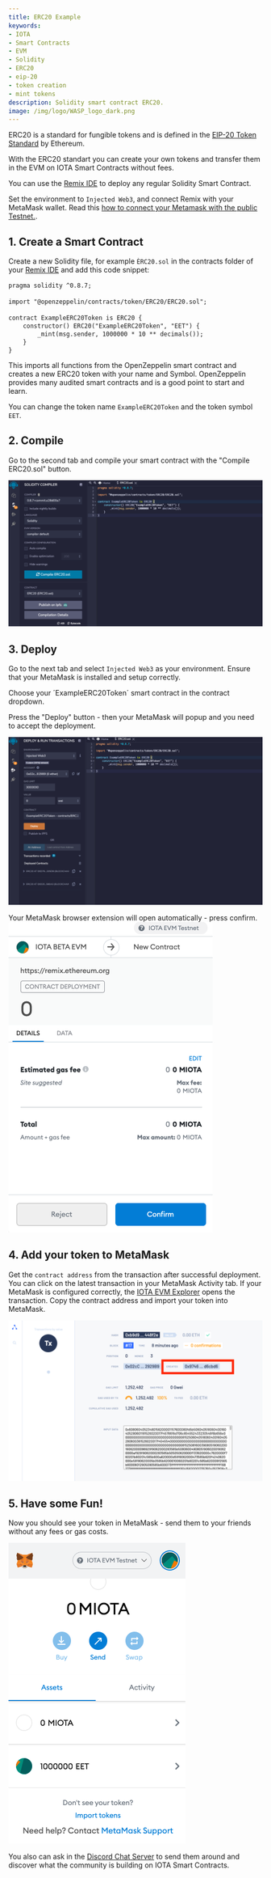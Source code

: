 ```yaml
---
title: ERC20 Example
keywords:
- IOTA
- Smart Contracts
- EVM
- Solidity
- ERC20
- eip-20
- token creation
- mint tokens
description: Solidity smart contract ERC20.
image: /img/logo/WASP_logo_dark.png
---
```


ERC20 is a standard for fungible tokens and is defined in the [EIP-20 Token Standard](https://eips.ethereum.org/EIPS/eip-20) by Ethereum.

With the ERC20 standart you can create your own tokens and transfer them in the EVM on IOTA Smart Contracts without fees.

You can use the [Remix IDE](https://remix.ethereum.org/) to deploy any regular Solidity Smart Contract.

Set the environment to `Injected Web3`, and connect Remix with your MetaMask wallet. 
Read this [how to connect your Metamask with the public Testnet.](/wasp/guide/chains_and_nodes/testnet#interact-with-evm).

## 1. Create a Smart Contract

Create a new Solidity file, for example `ÈRC20.sol` in the contracts folder of your [Remix IDE](https://remix.ethereum.org/) and add this code snippet:

```solidity
pragma solidity ^0.8.7;

import "@openzeppelin/contracts/token/ERC20/ERC20.sol";

contract ExampleERC20Token is ERC20 {
    constructor() ERC20("ExampleERC20Token", "EET") {
        _mint(msg.sender, 1000000 * 10 ** decimals());
    }
}
```

This imports all functions from the OpenZeppelin smart contract and creates a new ERC20 token with your name and Symbol. OpenZeppelin provides many audited smart contracts and is a good point to start and learn.

You can change the token name `ExampleERC20Token` and the token symbol `EET`.

## 2. Compile

Go to the second tab and compile your smart contract with the "Compile ERC20.sol" button.

[![Compile ERC20.sol](./images/compile.png)](./images/compile.png)


## 3. Deploy
Go to the next tab and select `Injected Web3` as your environment. Ensure that your MetaMask is installed and setup correctly.

Choose your ´ExampleERC20Token´ smart contract in the contract dropdown.

Press the "Deploy" button - then your MetaMask will popup and you need to accept the deployment. 

[![Deploy ERC20.sol](./images/deploy.png)](./images/deploy.png)

Your MetaMask browser extension will open automatically - press confirm.
[![Confirm in MetaMask](./images/deploy-metamask.png)](./images/deploy-metamask.png)


## 4. Add your token to MetaMask

Get the `contract address` from the transaction after successful deployment. You can click on the latest transaction in your MetaMask Activity tab. If your MetaMask is configured correctly, the [IOTA EVM Explorer](https://explorer.wasp.sc.iota.org/) opens the transaction. Copy the contract address and import your token into MetaMask.

[![Copy contract address](./images/explorer-contract-address.png)](./images/explorer-contract-address.png)

## 5. Have some Fun!

Now you should see your token in MetaMask - send them to your friends without any fees or gas costs.

[![Copy contract address](./images/erc20-balance.png)](./images/erc20-balance.png)

You also can ask in the [Discord Chat Server](https://discord.iota.org) to send them around and discover what the community is building on IOTA Smart Contracts.